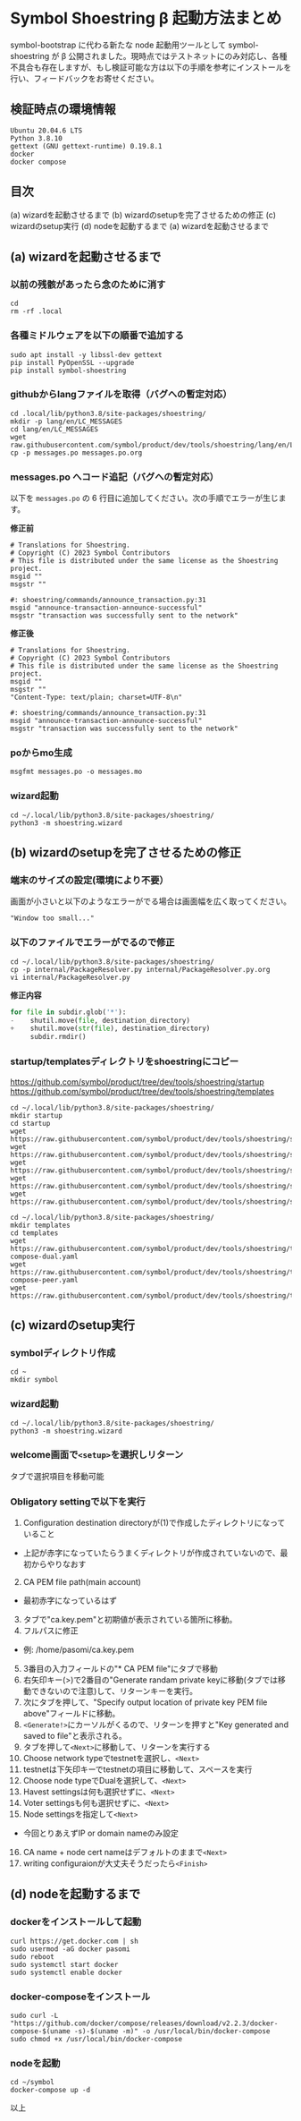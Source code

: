 # Symbol Shoestring β 起動方法まとめ

symbol-bootstrap に代わる新たな node 起動用ツールとして symbol-shoestring が β 公開されました。現時点ではテストネットにのみ対応し、各種不具合も存在しますが、もし検証可能な方は以下の手順を参考にインストールを行い、フィードバックをお寄せください。

## 検証時点の環境情報

```
Ubuntu 20.04.6 LTS 
Python 3.8.10
gettext (GNU gettext-runtime) 0.19.8.1
docker
docker compose
```

## 目次

(a) wizardを起動させるまで
(b) wizardのsetupを完了させるための修正
(c) wizardのsetup実行
(d) nodeを起動するまで 
(a) wizardを起動させるまで

## (a) wizardを起動させるまで

### 以前の残骸があったら念のために消す

```shell
cd 
rm -rf .local
```

### 各種ミドルウェアを以下の順番で追加する

```shell
sudo apt install -y libssl-dev gettext
pip install PyOpenSSL --upgrade
pip install symbol-shoestring
```

### githubからlangファイルを取得（バグへの暫定対応）

```
cd .local/lib/python3.8/site-packages/shoestring/
mkdir -p lang/en/LC_MESSAGES
cd lang/en/LC_MESSAGES
wget raw.githubusercontent.com/symbol/product/dev/tools/shoestring/lang/en/LC_MESSAGES/messages.po
cp -p messages.po messages.po.org
```

### messages.po へコード追記（バグへの暫定対応）

以下を `messages.po` の 6 行目に追加してください。次の手順でエラーが生じます。

**修正前**
```messages.po
# Translations for Shoestring.
# Copyright (C) 2023 Symbol Contributors
# This file is distributed under the same license as the Shoestring project.
msgid ""
msgstr ""

#: shoestring/commands/announce_transaction.py:31
msgid "announce-transaction-announce-successful"
msgstr "transaction was successfully sent to the network"
```

**修正後**
```messages.po
# Translations for Shoestring.
# Copyright (C) 2023 Symbol Contributors
# This file is distributed under the same license as the Shoestring project.
msgid ""
msgstr ""
"Content-Type: text/plain; charset=UTF-8\n"

#: shoestring/commands/announce_transaction.py:31
msgid "announce-transaction-announce-successful"
msgstr "transaction was successfully sent to the network"
```

### poからmo生成

```
msgfmt messages.po -o messages.mo
```

### wizard起動

```shell
cd ~/.local/lib/python3.8/site-packages/shoestring/
python3 -m shoestring.wizard
```

## (b) wizardのsetupを完了させるための修正

### 端末のサイズの設定(環境により不要）
画面が小さいと以下のようなエラーがでる場合は画面幅を広く取ってください。

```
"Window too small..."
```

### 以下のファイルでエラーがでるので修正

```
cd ~/.local/lib/python3.8/site-packages/shoestring/
cp -p internal/PackageResolver.py internal/PackageResolver.py.org
vi internal/PackageResolver.py
```

**修正内容**
```PackageResolver.py
for file in subdir.glob('*'):
-    shutil.move(file, destination_directory)
+    shutil.move(str(file), destination_directory)
     subdir.rmdir()
```

### startup/templatesディレクトリをshoestringにコピー
https://github.com/symbol/product/tree/dev/tools/shoestring/startup
https://github.com/symbol/product/tree/dev/tools/shoestring/templates 

```shell
cd ~/.local/lib/python3.8/site-packages/shoestring/
mkdir startup
cd startup
wget https://raw.githubusercontent.com/symbol/product/dev/tools/shoestring/startup/delayrestapi.sh
wget https://raw.githubusercontent.com/symbol/product/dev/tools/shoestring/startup/mongors.sh
wget https://raw.githubusercontent.com/symbol/product/dev/tools/shoestring/startup/startBroker.sh
wget https://raw.githubusercontent.com/symbol/product/dev/tools/shoestring/startup/startServer.sh
wget https://raw.githubusercontent.com/symbol/product/dev/tools/shoestring/startup/wait.sh

cd ~/.local/lib/python3.8/site-packages/shoestring/
mkdir templates
cd templates
wget https://raw.githubusercontent.com/symbol/product/dev/tools/shoestring/templates/docker-compose-dual.yaml
wget https://raw.githubusercontent.com/symbol/product/dev/tools/shoestring/templates/docker-compose-peer.yaml
wget https://raw.githubusercontent.com/symbol/product/dev/tools/shoestring/templates/nginx.conf.erb
```
 
## (c) wizardのsetup実行

### symbolディレクトリ作成

```
cd ~
mkdir symbol
```

### wizard起動

```
cd ~/.local/lib/python3.8/site-packages/shoestring/
python3 -m shoestring.wizard
```

### welcome画面で`<setup>`を選択しリターン
タブで選択項目を移動可能

### Obligatory settingで以下を実行

1. Configuration destination directoryが(1)で作成したディレクトリになっていること
  * 上記が赤字になっていたらうまくディレクトリが作成されていないので、最初からやりなおす
2. CA PEM file path(main account)
  * 最初赤字になっているはず
3. タブで"ca.key.pem"と初期値が表示されている箇所に移動。
4. フルパスに修正
  * 例: /home/pasomi/ca.key.pem
5. 3番目の入力フィールドの"* CA PEM file"にタブで移動
6. 右矢印キー(>)で2番目の"Generate randam private keyに移動(タブでは移動できないので注意)して、リターンキーを実行。
7. 次にタブを押して、"Specify output location of private key PEM file above"フィールドに移動。
8. `<Generate!>`にカーソルがくるので、リターンを押すと"Key generated and saved to file"と表示される。
9. タブを押して`<Next>`に移動して、リターンを実行する
10. Choose network typeでtestnetを選択し、`<Next>`
11. testnetは下矢印キーでtestnetの項目に移動して、スペースを実行
12. Choose node typeでDualを選択して、`<Next>`
13. Havest settingsは何も選択せずに、`<Next>`
14. Voter settingsも何も選択せずに、`<Next>`
15. Node settingsを指定して`<Next>`
  * 今回とりあえずIP or domain nameのみ設定
16. CA name + node cert nameはデフォルトのままで`<Next>`
17. writing configuraionが大丈夫そうだったら`<Finish>`

## (d) nodeを起動するまで

### dockerをインストールして起動

```
curl https://get.docker.com | sh
sudo usermod -aG docker pasomi
sudo reboot
sudo systemctl start docker
sudo systemctl enable docker
```

### docker-composeをインストール

```
sudo curl -L "https://github.com/docker/compose/releases/download/v2.2.3/docker-compose-$(uname -s)-$(uname -m)" -o /usr/local/bin/docker-compose
sudo chmod +x /usr/local/bin/docker-compose
```

### nodeを起動

```
cd ~/symbol
docker-compose up -d
```

以上